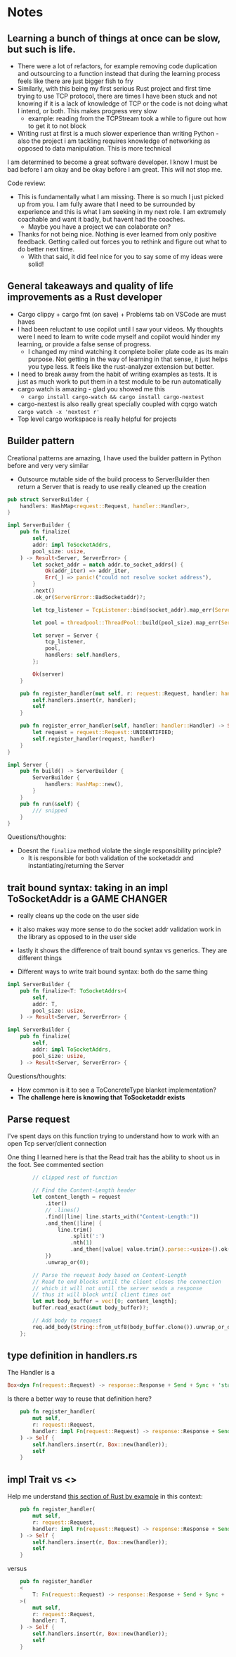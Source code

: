 # Notes

## Learning a bunch of things at once can be slow, but such is life.
- There were a lot of refactors, for example removing code duplication and outsourcing to a function instead that during the learning process feels like there are just bigger fish to fry
- Similarly, with this being my first serious Rust project and first time trying to use TCP protocol, there are times I have been stuck and not knowing if it is a lack of knowledge of TCP or the code is not doing what I intend, or both. This makes progress very slow
    - example: reading from the TCPStream took a while to figure out how to get it to not block
- Writing rust at first is a much slower experience than writing Python - also the project i am tackling requires knowledge of networking as opposed to data manipulation. This is more technical

I am determined to become a great software developer. I know I must be bad before I am okay and be okay before I am great. This will not stop me.

Code review:
- This is fundamentally what I am missing. There is so much I just picked up from you. I am fully aware that I need to be surrounded by experience and this is what I am seeking in my next role. I am extremely coachable and want it badly, but havent had the coaches.
    - Maybe you have a project we can colaborate on?
- Thanks for not being nice. Nothing is ever learned from only positive feedback. Getting called out forces you to rethink and figure out what to do better next time.
    - With that said, it did feel nice for you to say some of my ideas were solid! 


## General takeaways and quality of life improvements as a Rust developer

- Cargo clippy + cargo fmt (on save) + Problems tab on VSCode are must haves
- I had been reluctant to use copilot until I saw your videos. My thoughts were I need to learn to write code myself and copilot would hinder my learning, or provide a false sense of progress.
    - I changed my mind watching it complete boiler plate code as its main purpose. Not getting in the way of learning in that sense, it just helps you type less. It feels like the rust-analyzer extension but better.
- I need to break away from the habit of writing examples as tests. It is just as much work to put them in a test module to be run automatically
- cargo watch is amazing - glad you showed me this
    - `cargo install cargo-watch && cargo install cargo-nextest`
- cargo-nextest is also really great specially coupled with cqrgo watch
    `cargo watch -x 'nextest r'`
- Top level cargo workspace is really helpful for projects


## Builder pattern

Creational patterns are amazing, I have used the builder pattern in Python before and very very similar
- Outsource mutable side of the build process to ServerBuilder then return a Server that is ready to use really cleaned up the creation


```rust
pub struct ServerBuilder {
    handlers: HashMap<request::Request, handler::Handler>,
}

impl ServerBuilder {
    pub fn finalize(
        self,
        addr: impl ToSocketAddrs,
        pool_size: usize,
    ) -> Result<Server, ServerError> {
        let socket_addr = match addr.to_socket_addrs() {
            Ok(addr_iter) => addr_iter,
            Err(_) => panic!("could not resolve socket address"),
        }
        .next()
        .ok_or(ServerError::BadSocketaddr)?;

        let tcp_listener = TcpListener::bind(socket_addr).map_err(ServerError::ServerCreation)?;

        let pool = threadpool::ThreadPool::build(pool_size).map_err(ServerError::PoolSizeError)?;

        let server = Server {
            tcp_listener,
            pool,
            handlers: self.handlers,
        };

        Ok(server)
    }

    pub fn register_handler(mut self, r: request::Request, handler: handler::Handler) -> Self {
        self.handlers.insert(r, handler);
        self
    }

    pub fn register_error_handler(self, handler: handler::Handler) -> Self {
        let request = request::Request::UNIDENTIFIED;
        self.register_handler(request, handler)
    }
}

impl Server {
    pub fn build() -> ServerBuilder {
        ServerBuilder {
            handlers: HashMap::new(),
        }
    }
    pub fn run(&self) {
        /// snipped
    }
}
```

Questions/thoughts:
- Doesnt the `finalize` method violate the single responsibility principle?
    - It is responsible for both validation of the socketaddr and instantiating/returning the Server

## trait bound syntax: taking in an impl ToSocketAddr is a GAME CHANGER
- really cleans up the code on the user side
- it also makes way more sense to do the socket addr validation work in the library as opposed to in the user side
- lastly it shows the difference of trait bound syntax vs generics. They are different things

- Different ways to write trait bound syntax: both do the same thing
```rust
impl ServerBuilder {
    pub fn finalize<T: ToSocketAddrs>(
        self,
        addr: T,
        pool_size: usize,
    ) -> Result<Server, ServerError> {
```

```rust
impl ServerBuilder {
    pub fn finalize(
        self,
        addr: impl ToSocketAddrs,
        pool_size: usize,
    ) -> Result<Server, ServerError> {
```

Questions/thoughts:
- How common is it to see a ToConcreteType blanket implementation?
- **The challenge here is knowing that ToSocketaddr exists**

## Parse request
I've spent days on this function trying to understand how to work with an open Tcp server/client connection

One thing I learned here is that the Read trait has the ability to shoot us in the foot. See commented section

```rust
        // clipped rest of function

        // Find the Content-Length header
        let content_length = request
            .iter()
            // .lines()
            .find(|line| line.starts_with("Content-Length:"))
            .and_then(|line| {
                line.trim()
                    .split(':')
                    .nth(1)
                    .and_then(|value| value.trim().parse::<usize>().ok())
            })
            .unwrap_or(0);

        // Parse the request body based on Content-Length
        // Read to end blocks until the client closes the connection
        // which it will not until the server sends a response
        // thus it will block until client times out
        let mut body_buffer = vec![0; content_length];
        buffer.read_exact(&mut body_buffer)?;

        // Add body to request
        req.add_body(String::from_utf8(body_buffer.clone()).unwrap_or_default());
    };
```

## type definition in handlers.rs

The Handler is a 
```rust
Box<dyn Fn(request::Request) -> response::Response + Send + Sync + 'static>
```

Is there a better way to reuse that definition here?

```rust
    pub fn register_handler(
        mut self,
        r: request::Request,
        handler: impl Fn(request::Request) -> response::Response + Send + Sync + 'static,
    ) -> Self {
        self.handlers.insert(r, Box::new(handler));
        self
    }
```

## impl Trait vs <>

Help me understand
[this section of Rust by example](https://doc.rust-lang.org/reference/types/impl-trait.html#:~:text=That%20is%2C%20impl%20Trait%20in,Trait%20are%20not%20exactly%20equivalent) in this context:

```rust
    pub fn register_handler(
        mut self,
        r: request::Request,
        handler: impl Fn(request::Request) -> response::Response + Send + Sync + 'static,
    ) -> Self {
        self.handlers.insert(r, Box::new(handler));
        self
    }
```
versus
```rust
    pub fn register_handler
    <
        T: Fn(request::Request) -> response::Response + Send + Sync + 'static,
    >(
        mut self,
        r: request::Request,
        handler: T,
    ) -> Self {
        self.handlers.insert(r, Box::new(handler));
        self
    }
```